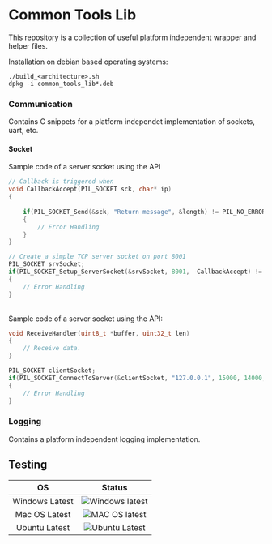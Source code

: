 # Common Tools Lib
This repository is a collection of useful platform independent wrapper and helper files.

Installation on debian based operating systems:
```shell
./build_<architecture>.sh
dpkg -i common_tools_lib*.deb
```

### Communication
Contains C snippets for a platform independet implementation of sockets, uart, etc.

#### Socket

Sample code of a server socket using the API
```c
// Callback is triggered when 
void CallbackAccept(PIL_SOCKET sck, char* ip)
{
    
    if(PIL_SOCKET_Send(&sck, "Return message", &length) != PIL_NO_ERROR)
    {
        // Error Handling
    }
}

// Create a simple TCP server socket on port 8001
PIL_SOCKET srvSocket;
if(PIL_SOCKET_Setup_ServerSocket(&srvSocket, 8001,  CallbackAccept) != PIL_NO_ERROR)
{
    // Error Handling
}

```
<br>
Sample code of a server socket using the API:

```c
void ReceiveHandler(uint8_t *buffer, uint32_t len)
{
    // Receive data.
}

PIL_SOCKET clientSocket;
if(PIL_SOCKET_ConnectToServer(&clientSocket, "127.0.0.1", 15000, 14000, ReceiveHandler) != PIL_NO_ERROR)
{
    // Error Handling
}
```

### Logging
Contains a platform independent logging implementation.

## Testing

|       OS       |                                                       Status                                                       | 
|:--------------:|:------------------------------------------------------------------------------------------------------------------:|
|Windows Latest  | ![Windows latest](https://github.com/FlorianFrank/common_tools_lib/actions/workflows/windows_latest.yml/badge.svg) |
|Mac OS Latest   |  ![MAC OS latest](https://github.com/FlorianFrank/common_tools_lib/actions/workflows/ubuntu_latest.yml/badge.svg)  |
|Ubuntu Latest   |  ![Ubuntu Latest](https://github.com/FlorianFrank/common_tools_lib/actions/workflows/mac_os_latest.yml/badge.svg)  |


